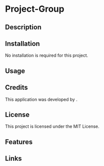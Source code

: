 # Project-Group

## Description


## Installation
No installation is required for this project.

## Usage


## Credits
This application was developed by .

## License
This project is licensed under the MIT License.

## Features


## Links


